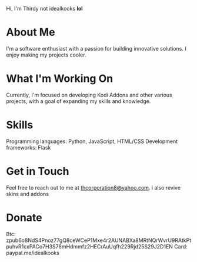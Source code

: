 Hi, I'm Thirdy not idealkooks **lol**

# About Me

I'm a software enthusiast with a passion for building innovative solutions. I enjoy making my projects cooler.

# What I'm Working On

Currently, I'm focused on developing Kodi Addons and other various projects, with a goal of expanding my skills and knowledge.
# Skills

Programming languages: Python, JavaScript, HTML/CSS
Development frameworks: Flask
# Get in Touch

Feel free to reach out to me at thcorporation8@yahoo.com.
i also revive skins and addons

# Donate
Btc: zpub6o8NdS4Pnoz77gQ8ceWCeP1Mxe4r2AUNABXa8MRtNQrWvrU9RAtkPtpuhvR1cxPACo7H3S76mHdmmfz2HECrAuUqfh229Rjd25S29J2D1EN
Card: paypal.me/idealkooks
